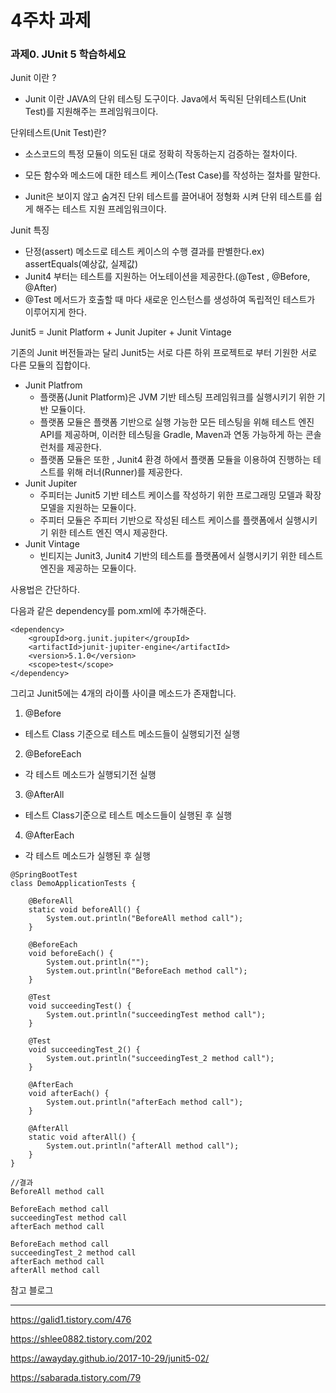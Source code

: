 # 4주차 과제



### 과제0. JUnit 5 학습하세요



Junit 이란 ? 

* Junit 이란 JAVA의 단위 테스팅 도구이다. Java에서 독릭된 단위테스트(Unit Test)를 지원해주는 프레임워크이다.



단위테스트(Unit Test)란?

* 소스코드의 특정 모듈이 의도된 대로 정확히 작동하는지 검증하는 절차이다.

* 모든 함수와 메소드에 대한 테스트 케이스(Test Case)를 작성하는 절차를 말한다.

* Junit은 보이지 않고 숨겨진 단위 테스트를 끌어내어 정형화 시켜 단위 테스트를 쉽게 해주는 테스트 지원 프레임워크이다.



Junit 특징

* 단정(assert) 메소드로 테스트 케이스의 수행 결과를 판별한다.ex) assertEquals(예상값, 실제값)
* Junit4 부터는 테스트를 지원하는 어노테이션을 제공한다.(@Test , @Before, @After)
* @Test 메서드가 호출할 때 마다 새로운 인스턴스를 생성하여 독립적인 테스트가 이루어지게 한다.



Junit5 = Junit Platform + Junit Jupiter + Junit Vintage 

기존의 Junit 버전들과는 달리 Junit5는 서로 다른 하위 프로젝트로 부터 기원한 서로 다른 모듈의 집합이다.

* Junit Platfrom
  * 플랫폼(Junit Platform)은 JVM 기반 테스팅 프레임워크를 실행시키기 위한 기반 모듈이다.
  * 플랫폼 모듈은 플랫폼 기반으로 실행 가능한 모든 테스팅을 위해 테스트 엔진 API를 제공하며, 이러한 테스팅을 Gradle, Maven과 연동 가능하게 하는 콘솔 런처를 제공한다.
  * 플랫폼 모듈은 또한 , Junit4 환경 하에서 플랫폼 모듈을 이용하여 진행하는 테스트를 위해 러너(Runner)를 제공한다.
* Junit Jupiter
  * 주피터는 Junit5 기반 테스트 케이스를 작성하기 위한 프로그래밍 모델과 확장 모델을 지원하는 모듈이다.
  * 주피터 모듈은 주피터 기반으로 작성된 테스트 케이스를 플랫폼에서 실행시키기 위한 테스트 엔진 역시 제공한다.
* Junit Vintage
  * 빈티지는 Junit3, Junit4 기반의 테스트를 플랫폼에서 실행시키기 위한 테스트 엔진을 제공하는 모듈이다.



사용법은 간단하다.

다음과 같은 dependency를 pom.xml에 추가해준다.

``` 
<dependency>
    <groupId>org.junit.jupiter</groupId>
    <artifactId>junit-jupiter-engine</artifactId>
    <version>5.1.0</version>
    <scope>test</scope>
</dependency>
```



그리고 Junit5에는 4개의 라이플 사이클 메소드가 존재합니다.

1.  @Before
   * 테스트 Class 기준으로 테스트 메소드들이 실행되기전 실행
2.  @BeforeEach
   * 각 테스트 메소드가 실행되기전 실행

3.  @AfterAll
   * 테스트 Class기준으로 테스트 메소드들이 실행된 후 실행
4.  @AfterEach
   * 각 테스트 메소드가 실행된 후 실행

```
@SpringBootTest
class DemoApplicationTests {

	@BeforeAll
	static void beforeAll() {
		System.out.println("BeforeAll method call");
	}

	@BeforeEach
	void beforeEach() {
		System.out.println("");
		System.out.println("BeforeEach method call");
	}

	@Test
	void succeedingTest() {
		System.out.println("succeedingTest method call");
	}

	@Test
	void succeedingTest_2() {
		System.out.println("succeedingTest_2 method call");
	}

	@AfterEach
	void afterEach() {
		System.out.println("afterEach method call");
	}

	@AfterAll
	static void afterAll() {
		System.out.println("afterAll method call");
	}
}
```

```
//결과
BeforeAll method call

BeforeEach method call
succeedingTest method call
afterEach method call

BeforeEach method call
succeedingTest_2 method call
afterEach method call
afterAll method call
```











참고 블로그

------------------------------------------------------------------------------------------------------------------------------------------------------------------------------------------------------------------

https://galid1.tistory.com/476

https://shlee0882.tistory.com/202

https://awayday.github.io/2017-10-29/junit5-02/

https://sabarada.tistory.com/79